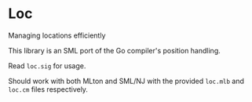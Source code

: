 
# Loc

Managing locations efficiently

This library is an SML port of the Go compiler's position handling.

Read `loc.sig` for usage.

Should work with both MLton and SML/NJ with the provided `loc.mlb` and `loc.cm` files respectively.
